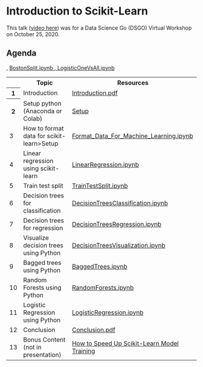 # Introduction to Scikit-Learn

This talk ([video here](https://youtu.be/FFKMk6mcJlM)) was for a Data Science Go (DSGO) Virtual Workshop on October 25, 2020.

## Agenda

<table>
  <colgroup span="4"></colgroup>
  <tbody><tr>
  	<th></th>
    <th>Topic</th>
    <th>Resources</th>
  </tr>
  <tr>
  	<th>1</th>
    <td>Introduction</td>
    <td><a href="https://github.com/mGalarnyk/DSGO_IntroductionScikitLearn/blob/main/powerpoints">Introduction.pdf</td>
  </tr>
  <tr>
  	<th>2</th>
    <td>Setup python (Anaconda or Colab)</td>
    <td><a href="https://github.com/mGalarnyk/DSGO_IntroductionScikitLearn/blob/main/Setup.md">Setup</a></td>
  </tr>
  <tr>
    <td>3</td>
    <td>How to format data for scikit-learn>Setup</a></td>
    <td><a href="https://github.com/mGalarnyk/DSGO_IntroductionScikitLearn/blob/main/Format_Data_For_Machine_Learning.ipynb">Format_Data_For_Machine_Learning.ipynb</td>
  </tr>    
  <tr>
    <td>4</td>
    <td>Linear regression using scikit-learn</td>
    <td><a href="https://github.com/mGalarnyk/DSGO_IntroductionScikitLearn/blob/main/LinearRegression.ipynb">LinearRegression.ipynb</td>
  </tr>
  <tr>
    <td>5</td>
    <td>Train test split</td>
    <td><a href="https://github.com/mGalarnyk/DSGO_IntroductionScikitLearn/blob/main/TrainTestSplit.ipynb">TrainTestSplit.ipynb</td>,
    <a href="https://github.com/mGalarnyk/DSGO_IntroductionScikitLearn/blob/main/BostonSplit.ipynb">BostonSplit.ipynb</td>    
  </tr>
  <tr>
    <td>6</td>
    <td>Decision trees for classification</td>
    <td><a href="https://github.com/mGalarnyk/DSGO_IntroductionScikitLearn/blob/main/DecisionTreesClassification.ipynb">DecisionTreesClassification.ipynb</td>
  </tr>
  <tr>
    <td>7</td>
    <td>Decision trees for regression</td>
    <td><a href="https://github.com/mGalarnyk/DSGO_IntroductionScikitLearn/blob/main/DecisionTreesRegression.ipynb">DecisionTreesRegression.ipynb</td>
  </tr>
  <tr>
    <td>8</td>
    <td>Visualize decision trees using Python</td>
    <td><a href="https://github.com/mGalarnyk/DSGO_IntroductionScikitLearn/blob/main/DecisionTreesVisualization.ipynb">DecisionTreesVisualization.ipynb</td>
  </tr>
   <tr>
    <td>9</td>
    <td>Bagged trees using Python</td>
    <td><a href="https://github.com/mGalarnyk/DSGO_IntroductionScikitLearn/blob/main/BaggedTrees.ipynb">BaggedTrees.ipynb</td>
  </tr>
  <tr>
    <td>10</td>
    <td>Random Forests using Python</td>
    <td><a href="https://github.com/mGalarnyk/DSGO_IntroductionScikitLearn/blob/main/RandomForests.ipynb">RandomForests.ipynb</td>
  </tr>
  <tr>
    <td>11</td>
    <td>Logistic Regression using Python</td>
    <td><a href="https://github.com/mGalarnyk/DSGO_IntroductionScikitLearn/blob/main/LogisticRegression.ipynb">LogisticRegression.ipynb</td>,
    <a href="https://github.com/mGalarnyk/DSGO_IntroductionScikitLearn/blob/main/LogisticOneVsAll.ipynb">LogisticOneVsAll.ipynb</td>
  </tr>  
  <tr>
    <td>12</td>
    <td>Conclusion</td>
    <td><a href="https://github.com/mGalarnyk/DSGO_IntroductionScikitLearn/blob/main/powerpoints/Conclusion.pdf">Conclusion.pdf</td>
  </tr>
  <tr>
    <td>13</td>
    <td>Bonus Content (not in presentation)</td>
    <td><a href="https://medium.com/distributed-computing-with-ray/how-to-speed-up-scikit-learn-model-training-aaf17e2d1e1">How to Speed Up Scikit-Learn Model Training</a></td>
  </tr>
</tbody></table>
